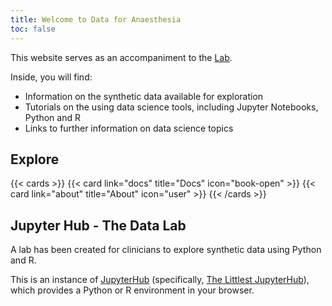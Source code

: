 ```yaml
---
title: Welcome to Data for Anaesthesia
toc: false
---
```


This website serves as an accompaniment to the [Lab](https://lab.anaesdept.org).

Inside, you will find:
- Information on the synthetic data available for exploration
- Tutorials on the using data science tools, including Jupyter Notebooks, Python and R
- Links to further information on data science topics

## Explore

{{< cards >}}
  {{< card link="docs" title="Docs" icon="book-open" >}}
  {{< card link="about" title="About" icon="user" >}}
{{< /cards >}}

## Jupyter Hub - The Data Lab

A lab has been created for clinicians to explore synthetic data using Python and R.

This is an instance of [JupyterHub](https://jupyter.org/hub) (specifically, [The Littlest JupyterHub](https://tljh.jupyter.org/en/latest/)), which provides a Python or R environment in your browser.
